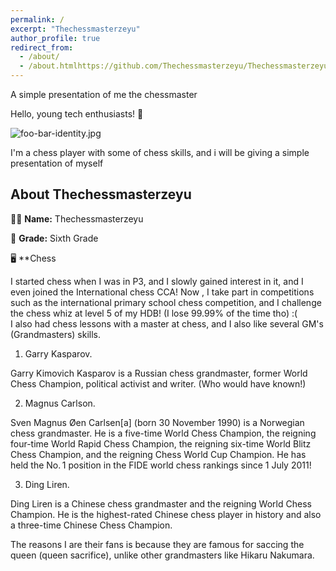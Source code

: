 ```yaml
---
permalink: /
excerpt: "Thechessmasterzeyu"
author_profile: true
redirect_from: 
  - /about/
  - /about.htmlhttps://github.com/Thechessmasterzeyu/Thechessmasterzeyu-swork/blob/master/_pages/about.md
---
```


A simple presentation of me the chessmaster

Hello, young tech enthusiasts! 👋

![foo-bar-identity.jpg](https://3.bp.blogspot.com/-3uYGieItmQs/WLdyCAXXCfI/AAAAAAAABCI/bW901n0LbZ0z1axB8eE3HIf1TZPag5PrACLcB/s1600/chess-pieces_B_W_board.jpg)

I'm a chess player with some of chess skills, and i will be giving a simple presentation of myself
## About Thechessmasterzeyu
👩‍🏫 **Name:** Thechessmasterzeyu

🏫 **Grade:** Sixth Grade

🖥️ **Chess

I started chess when I was in P3, and I slowly gained interest in it, and I even joined the International chess CCA! Now , I take part in competitions such as the international primary school chess competition, and I challenge the chess whiz at level 5 of my HDB! (I lose 99.99% of the time tho) :(   
I also had chess lessons with a master at chess, and I also like several GM's (Grandmasters) skills.


1. Garry Kasparov. 

Garry Kimovich Kasparov is a Russian chess grandmaster, former World Chess Champion, political activist and writer.  (Who would have known!)

2. Magnus Carlson.

Sven Magnus Øen Carlsen[a] (born 30 November 1990) is a Norwegian chess grandmaster. He is a five-time World Chess Champion, the reigning four-time World Rapid Chess Champion, the reigning six-time World Blitz Chess Champion, and the reigning Chess World Cup Champion. He has held the No. 1 position in the FIDE world chess rankings since 1 July 2011!

3. Ding Liren.

Ding Liren is a Chinese chess grandmaster and the reigning World Chess Champion. He is the highest-rated Chinese chess player in history and also a three-time Chinese Chess Champion.



The reasons I are their fans is because they are famous for saccing the queen (queen sacrifice), unlike other grandmasters like Hikaru Nakumara.

